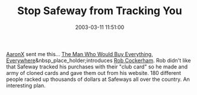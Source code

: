 ﻿---
layout: post
title: "Stop Safeway from Tracking You"
comments: false
date: 2003-03-11 11:51:00
updated: 2004-05-05 14:34:00
categories:
 - Opinions, Politics, Rants
subtext-id: 7dfc7dc1-d087-42f0-8723-f684917ca88b
alias: /blog/Stop-Safeway-from-Tracking-You.aspx
---


[AaronX](http://www.mikulich.com/aaron/default.htm) sent me this... [The Man Who Would Buy Everything, Everywhere](http://www.nytimes.com/2003/03/10/business/10SHOP.html)&nbsp_place_holder;introduces [Rob Cockerham](http://www.cockeyed.com/). Rob didn't like that Safeway tracked his purchases with their "club card" so he made and army of cloned cards and gave them out from his website. 180 different people racked up thousands of dollars at Safeways all over the country. An interesting plan.

